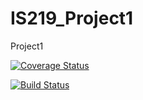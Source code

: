 # IS219_Project1
Project1

[![Coverage Status](https://coveralls.io/repos/github/stephenjk41/IS219_Project1/badge.svg?branch=master)](https://coveralls.io/r/stephenjk41/IS219_Project1)


[![Build Status](https://travis-ci.org/stephenjk41/IS219_Project1.svg?branch=master)](https://travis-ci.org/stephenjk41/IS219_Project1)

